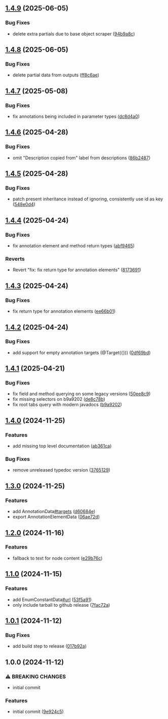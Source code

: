 ## [1.4.9](https://github.com/Amgelo563/javadocs-scraper/compare/v1.4.8...v1.4.9) (2025-06-05)

### Bug Fixes

* delete extra partials due to base object scraper ([94b9a8c](https://github.com/Amgelo563/javadocs-scraper/commit/94b9a8cc365661f83ad37ea65f0d7e715793eda4))

## [1.4.8](https://github.com/Amgelo563/javadocs-scraper/compare/v1.4.7...v1.4.8) (2025-06-05)

### Bug Fixes

* delete partial data from outputs ([ff8c6ae](https://github.com/Amgelo563/javadocs-scraper/commit/ff8c6ae1b577963486ecdfbc49190b8c1dd66b03))

## [1.4.7](https://github.com/Amgelo563/javadocs-scraper/compare/v1.4.6...v1.4.7) (2025-05-08)

### Bug Fixes

* fix annotations being included in parameter types ([dc8d4a0](https://github.com/Amgelo563/javadocs-scraper/commit/dc8d4a08ef240974d4876fcde4d6d3d8a3fc0f7b))

## [1.4.6](https://github.com/Amgelo563/javadocs-scraper/compare/v1.4.5...v1.4.6) (2025-04-28)

### Bug Fixes

* omit "Description copied from" label from descriptions ([86b2487](https://github.com/Amgelo563/javadocs-scraper/commit/86b2487768c8d9e6917d2a7ccb577c161521a5b4))

## [1.4.5](https://github.com/Amgelo563/javadocs-scraper/compare/v1.4.4...v1.4.5) (2025-04-28)

### Bug Fixes

* patch present inheritance instead of ignoring, consistently use id as key ([548e0d4](https://github.com/Amgelo563/javadocs-scraper/commit/548e0d44dde32c6a4b8e09bdf9f51e4421026324))

## [1.4.4](https://github.com/Amgelo563/javadocs-scraper/compare/v1.4.3...v1.4.4) (2025-04-24)

### Bug Fixes

* fix annotation element and method return types ([abf9465](https://github.com/Amgelo563/javadocs-scraper/commit/abf9465e5e9c6ccd2f5a718a1e8dd41c8c175955))

### Reverts

* Revert "fix: fix return type for annotation elements" ([8173691](https://github.com/Amgelo563/javadocs-scraper/commit/81736918c15f7f85fd40985540c393256a68f930))

## [1.4.3](https://github.com/Amgelo563/javadocs-scraper/compare/v1.4.2...v1.4.3) (2025-04-24)

### Bug Fixes

* fix return type for annotation elements ([ee66b01](https://github.com/Amgelo563/javadocs-scraper/commit/ee66b0126842a24c3bda9e49767d84eb03eef005))

## [1.4.2](https://github.com/Amgelo563/javadocs-scraper/compare/v1.4.1...v1.4.2) (2025-04-24)

### Bug Fixes

* add support for empty annotation targets (@Target({})) ([0df69bd](https://github.com/Amgelo563/javadocs-scraper/commit/0df69bd5afc9ae5565926a8b5ec00a7ade449993))

## [1.4.1](https://github.com/Amgelo563/javadocs-scraper/compare/v1.4.0...v1.4.1) (2025-04-21)

### Bug Fixes

* fix field and method querying on some legacy versions ([50ee8c9](https://github.com/Amgelo563/javadocs-scraper/commit/50ee8c9c0eb8ad2a8debea7e7d5225ff8b134c6f))
* fix missing selectors on b9a9202 ([de8c78b](https://github.com/Amgelo563/javadocs-scraper/commit/de8c78b2e3f0083fe0d7d5980d112ba6ba71a325))
* fix root tabs query with modern javadocs ([b9a9202](https://github.com/Amgelo563/javadocs-scraper/commit/b9a92020592211f5f46d76aa2062b37d9daba8e3))

## [1.4.0](https://github.com/Amgelo563/javadocs-scraper/compare/v1.3.0...v1.4.0) (2024-11-25)

### Features

* add missing top level documentation ([ab361ca](https://github.com/Amgelo563/javadocs-scraper/commit/ab361ca313625c131f8a6874586aa647ddab497b))

### Bug Fixes

* remove unreleased typedoc version ([3765129](https://github.com/Amgelo563/javadocs-scraper/commit/3765129a0174b17c08eee94255dd75f7b0b9c6d7))

## [1.3.0](https://github.com/Amgelo563/javadocs-scraper/compare/v1.2.0...v1.3.0) (2024-11-25)

### Features

* add AnnotationData[#targets](https://github.com/Amgelo563/javadocs-scraper/issues/targets) ([d60684e](https://github.com/Amgelo563/javadocs-scraper/commit/d60684e6cf21336f43761052ebfa82d85cbcb758))
* export AnnotationElementData ([06ae72d](https://github.com/Amgelo563/javadocs-scraper/commit/06ae72d8ec9d8fd6c4c72de863298145613579af))

## [1.2.0](https://github.com/Amgelo563/javadocs-scraper/compare/v1.1.0...v1.2.0) (2024-11-16)

### Features

* fallback to text for node content ([e29b76c](https://github.com/Amgelo563/javadocs-scraper/commit/e29b76c3bd7b5387323c01717580fc3862eb958c))

## [1.1.0](https://github.com/Amgelo563/javadocs-scraper/compare/v1.0.1...v1.1.0) (2024-11-15)

### Features

* add EnumConstantData[#url](https://github.com/Amgelo563/javadocs-scraper/issues/url) ([53f5a91](https://github.com/Amgelo563/javadocs-scraper/commit/53f5a91162aa87726770ad0fa1f13bd083dad09d))
* only include tarball to github release ([7fac72a](https://github.com/Amgelo563/javadocs-scraper/commit/7fac72a5521eb657426697dcae5b6097214189b0))

## [1.0.1](https://github.com/Amgelo563/javadocs-scraper/compare/v1.0.0...v1.0.1) (2024-11-12)

### Bug Fixes

* add build step to release ([017b92a](https://github.com/Amgelo563/javadocs-scraper/commit/017b92ac72e33d2370b74cfe1851cfd0e6ed0769))

## 1.0.0 (2024-11-12)

### ⚠ BREAKING CHANGES

* initial commit

### Features

* initial commit ([9e924c5](https://github.com/Amgelo563/javadocs-scraper/commit/9e924c578ea754bef46ecc03a0f59f00a16dc3f0))
